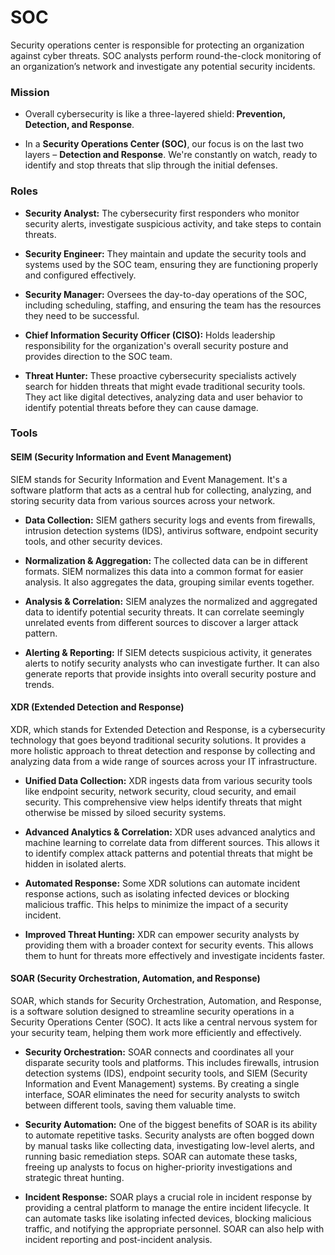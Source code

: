 # SOC
Security operations center is responsible for protecting an organization against cyber threats. SOC analysts perform round-the-clock monitoring of an organization’s network and investigate any potential security incidents.
### Mission
- Overall cybersecurity is like a three-layered shield:<b> Prevention, Detection, and Response</b>.
  
- In a <b>Security Operations Center (SOC)</b>, our focus is on the last two layers – <b>Detection and Response</b>. We're constantly on watch, ready to identify and stop threats that slip through the initial defenses.

### Roles

- <b>Security Analyst:</b> The cybersecurity first responders who monitor security alerts, investigate suspicious activity, and take steps to contain threats.
  
- <b>Security Engineer:</b> They maintain and update the security tools and systems used by the SOC team, ensuring they are functioning properly and configured effectively.

- <b>Security Manager:</b> Oversees the day-to-day operations of the SOC, including scheduling, staffing, and ensuring the team has the resources they need to be successful.

- <b>Chief Information Security Officer (CISO):</b> Holds leadership responsibility for the organization's overall security posture and provides direction to the SOC team.

- <b>Threat Hunter:</b> These proactive cybersecurity specialists actively search for hidden threats that might evade traditional security tools. They act like digital detectives, analyzing data and user behavior to identify potential threats before they can cause damage.

### Tools
#### SEIM (Security Information and Event Management)
SIEM stands for Security Information and Event Management. It's a software platform that acts as a central hub for collecting, analyzing, and storing security data from various sources across your network.

- <b>Data Collection:</b> SIEM gathers security logs and events from firewalls, intrusion detection systems (IDS), antivirus software, endpoint security tools, and other security devices.

- <b>Normalization & Aggregation:</b> The collected data can be in different formats. SIEM normalizes this data into a common format for easier analysis. It also aggregates the data, grouping similar events together.

- <b>Analysis & Correlation:</b> SIEM analyzes the normalized and aggregated data to identify potential security threats. It can correlate seemingly unrelated events from different sources to discover a larger attack pattern.

- <b>Alerting & Reporting:</b> If SIEM detects suspicious activity, it generates alerts to notify security analysts who can investigate further. It can also generate reports that provide insights into overall security posture and trends.

####  XDR (Extended Detection and Response)
XDR, which stands for Extended Detection and Response, is a cybersecurity technology that goes beyond traditional security solutions. It provides a more holistic approach to threat detection and response by collecting and analyzing data from a wide range of sources across your IT infrastructure.

- <b>Unified Data Collection:</b> XDR ingests data from various security tools like endpoint security, network security, cloud security, and email security. This comprehensive view helps identify threats that might otherwise be missed by siloed security systems.

- <b>Advanced Analytics & Correlation:</b> XDR uses advanced analytics and machine learning to correlate data from different sources. This allows it to identify complex attack patterns and potential threats that might be hidden in isolated alerts.

- <b>Automated Response:</b> Some XDR solutions can automate incident response actions, such as isolating infected devices or blocking malicious traffic. This helps to minimize the impact of a security incident.

- <b>Improved Threat Hunting:</b> XDR can empower security analysts by providing them with a broader context for security events. This allows them to hunt for threats more effectively and investigate incidents faster.

#### SOAR (Security Orchestration, Automation, and Response)
SOAR, which stands for Security Orchestration, Automation, and Response, is a software solution designed to streamline security operations in a Security Operations Center (SOC). It acts like a central nervous system for your security team, helping them work more efficiently and effectively.

- <b>Security Orchestration:</b> SOAR connects and coordinates all your disparate security tools and platforms. This includes firewalls, intrusion detection systems (IDS), endpoint security tools, and SIEM (Security Information and Event Management) systems. By creating a single interface, SOAR eliminates the need for security analysts to switch between different tools, saving them valuable time.

- <b>Security Automation:</b> One of the biggest benefits of SOAR is its ability to automate repetitive tasks. Security analysts are often bogged down by manual tasks like collecting data, investigating low-level alerts, and running basic remediation steps. SOAR can automate these tasks, freeing up analysts to focus on higher-priority investigations and strategic threat hunting.

- <b>Incident Response:</b> SOAR plays a crucial role in incident response by providing a central platform to manage the entire incident lifecycle. It can automate tasks like isolating infected devices, blocking malicious traffic, and notifying the appropriate personnel. SOAR can also help with incident reporting and post-incident analysis.
